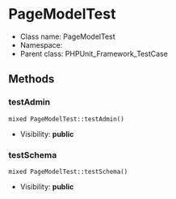 PageModelTest
===============






* Class name: PageModelTest
* Namespace: 
* Parent class: PHPUnit_Framework_TestCase







Methods
-------


### testAdmin

    mixed PageModelTest::testAdmin()





* Visibility: **public**




### testSchema

    mixed PageModelTest::testSchema()





* Visibility: **public**



